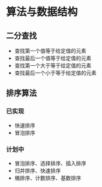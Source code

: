 # 算法与数据结构

## 二分查找

* 查找第一个值等于给定值的元素
* 查找最后一个值等于给定值的元素
* 查找第一个大于等于给定值的元素
* 查找最后一个小于等于给定值的元素

## 排序算法

### 已实现

* 快速排序
* 冒泡排序

### 计划中

* 冒泡排序、选择排序、插入排序
* 归并排序、快速排序
* 桶排序、计数排序、基数排序